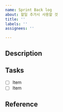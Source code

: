 ```yaml
---
name: Sprint Back log
about: 할일 추가시 사용할 것
title: ''
labels: ''
assignees: ''

---
```


## Description

## Tasks
- [ ] Item
- [ ] Item

## Reference
